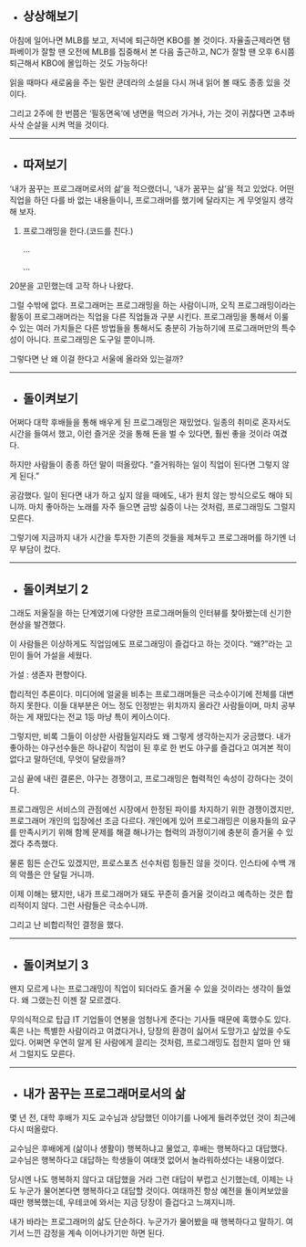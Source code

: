 - ## 상상해보기

아침에 일어나면 MLB를 보고, 저녁에 퇴근하면 KBO를 볼 것이다. 자율출근제라면 탬파베이가 잘할 땐 오전에 MLB를 집중해서 본 다음 출근하고, NC가 잘할 땐 오후 6시쯤 퇴근해서 KBO에 몰입하는 것도 가능하다!

읽을 때마다 새로움을 주는 밀란 쿤데라의 소설을 다시 꺼내 읽어 볼 때도 종종 있을 것이다.

그리고 2주에 한 번쯤은 ‘필동면옥’에 냉면을 먹으러 가거나, 가는 것이 귀찮다면 고추바사삭 순살을 시켜 먹을 것이다.

---
- ## 따져보기

‘내가 꿈꾸는 프로그래머로서의 삶’을 적으랬더니, ‘내가 꿈꾸는 삶’을 적고 있었다.  어떤 직업을 하던 다를 바 없는 내용들이니, 프로그래머를 했기에 달라지는 게 무엇일지 생각해 보자.

1. 프로그래밍을 한다.(코드를 친다.)

   …

   …


20분을 고민했는데 고작 하나 나왔다.

그럴 수밖에 없다. 프로그래머는 프로그래밍을 하는 사람이니까, 오직 프로그래밍이라는 활동이 프로그래머라는 직업을 다른 직업들과 구분 시킨다. 프로그래밍을 통해서 이룰 수 있는 여러 가치들은 다른 방법들을 통해서도 충분히 가능하기에 프로그래머만의 특수성이 아니다. 프로그래밍은 도구일 뿐이니까.

그렇다면 난 왜 이걸 한다고 서울에 올라와 있는걸까?

---
- ## 돌이켜보기

어쩌다 대학 후배들을 통해 배우게 된 프로그래밍은 재밌었다. 일종의 취미로 혼자서도 시간을 들여서 했고, 이런 즐거운 것을 통해 돈을 벌 수 있다면, 훨씬 좋을 것이라 여겼다.

하지만 사람들이 종종 하던 말이 떠올랐다. “즐거워하는 일이 직업이 된다면 그렇지 않게 된다.”

공감했다. 일이 된다면 내가 하고 싶지 않을 때에도, 내가 원치 않는 방식으로도 해야 되니까. 마치 좋아하는 노래를 자주 들으면 금방 싫증이 나는 것처럼, 프로그래밍도 그럴지 모른다.

그렇기에 지금까지 내가 시간을 투자한 기존의 것들을 제쳐두고 프로그래머를 하기엔 너무 부담이 컸다.

---

- ## 돌이켜보기 2

그래도 저울질을 하는 단계였기에 다양한 프로그래머들의 인터뷰를 찾아봤는데 신기한 현상을 발견했다.

이 사람들은 이상하게도 직업임에도 프로그래밍이 즐겁다고 하는 것이다. “왜?”라는 고민이 들어 가설을 세웠다.

가설 : 생존자 편향이다.

합리적인 추론이다. 미디어에 얼굴을 비추는 프로그래머들은 극소수이기에 전체를 대변하지 못한다. 이들 대부분은 어느 정도 인정받는 위치까지 올라간 사람들이며, 마치 공부하는 게 재밌다는 전교 1등 마냥 특이 케이스이다.


그렇지만, 비록 그들이 이상한 사람들일지라도 왜 그렇게 생각하는지가 궁금했다. 내가 좋아하는 야구선수들은 하나같이 직업이 된 후로 한 번도 야구를 즐겁다고 여겨본 적이 없다고 말하던데, 무엇이 달랐을까?

고심 끝에 내린 결론은, 야구는 경쟁이고, 프로그래밍은 협력적인 속성이 강하다는 것이다.

프로그래밍은 서비스의 관점에선 시장에서 한정된 파이를 차지하기 위한 경쟁이겠지만, 프로그래머 개인의 입장에선 조금 다르다. 개인에게 있어 프로그래밍은 이용자들의 요구를 만족시키기 위해 함께 문제를 해결 해나가는 협력의 과정이기에 충분히 즐거울 수 있겠다 추측했다. 

물론 힘든 순간도 있겠지만, 프로스포츠 선수처럼 힘들진 않을 것이다. 인스타에 수백 개의 악플은 안 달릴 거니까.

이제 이해는 됐지만, 내가 프로그래머가 돼도 꾸준히 즐거울 것이라고 예측하는 것은 합리적이지 않다. 그런 사람들은 극소수니까.

그리고 난 비합리적인 결정을 했다.

---

- ## 돌이켜보기 3

왠지 모르게 나는 프로그래밍이 직업이 되더라도 즐거울 수 있을 것이라는 생각이 들었다. 왜 그랬는진 이젠 잘 모르겠다.

무의식적으로 탑급 IT 기업들이 연봉을 엄청나게 준다는 기사들 때문에 혹했수도 있다. 혹은 나는 특별한 사람이라고 여겼다거나, 당장의 환경이 싫어서 도망가고 싶었을 수도 있다. 어쩌면 우연히 알게 된 사람에게 끌리는 것처럼, 프로그래밍도 접한지 얼마 안 돼서 그럴지도 모른다.

---
- ## 내가 꿈꾸는 프로그래머로서의 삶

몇 년 전, 대학 후배가 지도 교수님과 상담했던 이야기를 나에게 들려주었던 것이 최근에 다시 떠올랐다.

교수님은 후배에게 (삶이나 생활이) 행복하냐고 물었고, 후배는 행복하다고 대답했다. 교수님은 행복하다고 대답하는 학생들이 여태껏 없어서 놀라워하셨다는 내용이었다.

당시엔 나도 행복하지 않다고 대답했을 거라 그런 대답이 부럽고 신기했는데, 이제는 나도 누군가 물어본다면 행복하다고 대답할 것이다. 여태까진 항상 예전을 돌이켜보았을 때만 행복했는데, 우테코에 와서는 지금 당장이 즐겁다고 느껴지니까.

내가 바라는 프로그래머의 삶도 단순하다. 누군가가 물어봤을 때 행복하다고 말하기. 여기서 느낀 감정을 계속 이어나가기만 하면 된다.
